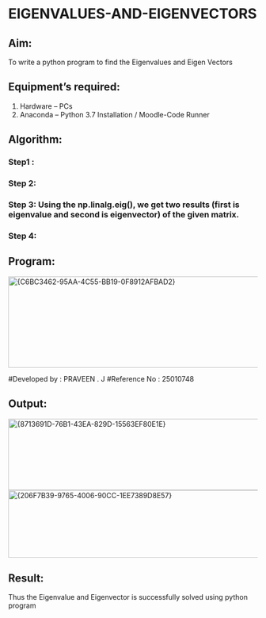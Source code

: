 # EIGENVALUES-AND-EIGENVECTORS
## Aim:
To write a python program to find the Eigenvalues and Eigen Vectors
## Equipment’s required:
1. 	Hardware – PCs
2. 	Anaconda – Python 3.7 Installation / Moodle-Code Runner
## Algorithm:
### Step1 : 
### Step 2: 
### Step 3: Using the np.linalg.eig(),  we get two results (first is eigenvalue and second is eigenvector) of the given matrix.
### Step 4: 

## Program:
<img width="610" height="184" alt="{C6BC3462-95AA-4C55-BB19-0F8912AFBAD2}" src="https://github.com/user-attachments/assets/892358a1-3236-47b3-bde8-03a40336f8d0" />

#Developed by : PRAVEEN . J 
#Reference No : 25010748 

## Output:
<img width="855" height="144" alt="{8713691D-76B1-43EA-829D-15563EF80E1E}" src="https://github.com/user-attachments/assets/480119ad-65d1-41b8-9564-39b7abbc5784" />
<img width="859" height="136" alt="{206F7B39-9765-4006-90CC-1EE7389D8E57}" src="https://github.com/user-attachments/assets/28213a53-1f58-4a67-a4b2-94e461ab742d" />


## Result:
Thus the Eigenvalue and Eigenvector is successfully solved using python program

